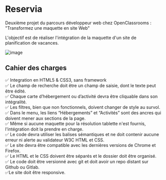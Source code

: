# Reservia
 
Deuxième projet du parcours développeur web chez OpenClassrooms : "Transformez une maquette en site Web"

L'objectif est de réaliser l'intégration de la maquette d'un site de planification de vacances.

![image](https://user-images.githubusercontent.com/58565963/127311795-0496b97e-d02f-490a-a4ca-ecb6bac1e96a.png)

<h2>Cahier des charges</h2>
   
   ✅ Integration en HTML5 & CSS3, sans framework<br>
   ✅ Le champ de recherche doit être un champ de saisie, dont le texte peut être édité.<br>
   ✅ Chaque carte d’hébergement ou d’activité devra être cliquable dans son intégralité.<br>
   ✅ Les filtres, bien que non fonctionnels, doivent changer de style au survol.<br>
   ✅ Dans le menu, les liens “Hébergements” et “Activités” sont des ancres qui doivent mener aux sections de la page.<br>
   ✅ Même si aucune maquette pour la résolution tablette n'est fournis, l'intégration doit la prendre en charge.<br>
   ✅ Le code devra utiliser les balises sémantiques et ne doit contenir aucune erreur ni alerte au validateur W3C HTML et CSS.<br>
   ✅ Le site devra être compatible avec les dernières versions de Chrome et Firefox.<br>
   ✅ Le HTML et le CSS doivent être séparés et le dossier doit être organisé.<br>
   ✅ Le code doit être versionné avec git et doit avoir un repo distant sur Github ou Gitlab.<br>
   ✅Le site doit être responsive.
